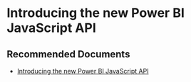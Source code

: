   <properties
	pageTitle="power bi javascript api"
	description="power bi javascript api"
	service="microsoft.PowerBIDedicated"
	resource="capacities"
	authors="pjfreitas"
	ms.author="pfreitas"	
	displayOrder="550"
	selfHelpType="generic"
	supportTopicIds="32628132"
	productPesIds="16334"
	cloudEnvironments="public, MoonCake, fairfax" 
	articleId="14158f75-cbe9-9671-73da-f7c49e7ce1d7"
	ownershipId="PowerBI_PowerBI"
/>

# Introducing the new Power BI JavaScript API

## **Recommended Documents**

* [Introducing the new Power BI JavaScript API](https://powerbi.microsoft.com/blog/intro-pbi-js-api/)
